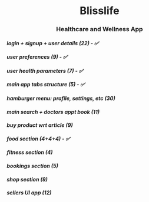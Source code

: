 <h1 align="center">
Blisslife
</h1>

<h3 align="center">
Healthcare and Wellness App
</h3>

#### _login + signup + user details (22) - ✅_
#### _user preferences (9) - ✅_
#### _user health parameters (7) - ✅_
#### _main app tabs structure (5) - ✅_
#### _hamburger menu: profile, settings, etc (30)_
#### _main search + doctors appt book (11)_
#### _buy product wrt article (9)_
#### _food section (4+4+4) - ✅_
#### _fitness section (4)_
#### _bookings section (5)_
#### _shop section (9)_
#### _sellers UI app (12)_
